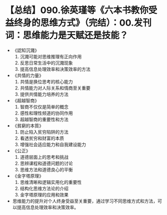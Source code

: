 # 【总结】090.徐英瑾等《六本书教你受益终身的思维方式》（完结）：00.发刊词：思维能力是天赋还是技能？

-   《認知沉濺》
    1.  沉濺可能对思维推理有正向作用
    2.  反思日常生活中的沉濺现象
    3.  提高信息处理效率和决策效率的方法
-   《共情的力量》
    1.  共情是换位思考的核心能力
    2.  共情能力对人际关系和情商至关重要
    3.  提供共情能力培养的方法
-   《超越智商》
    1.  智商不仅仅是简单的概念
    2.  感性和理性频道的协同作用
    3.  超越智商的重要性和方法
-   《貧窮的本質》
    1.  防止陷入贫穷陷阱的方法
    2.  看透贫穷和财富的本质
    3.  增强社会适应能力和自我建设能力
-   《公正》
    1.  道德层面上的思考和挑战
    2.  思辨课程和道德问题的讨论
    3.  思维方法和道德良心的平衡
-   《金字塔原理》
    1.  思维清晰和逻辑实用化的重要性
    2.  结构化思维方法论的介绍
    3.  金字塔原理的应用和效果
-   思维能力的提升对个人终身受益至关重要，通过学习不同思维方式和方法，可以提高信息处理效率和决策效率。